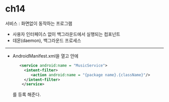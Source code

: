 # ch14 

 서비스 : 화면없이 동작하는 프로그램 
   - 사용자 인터페이스 없이 백그라운드에서 실행되는 컴포넌트 
   - 데몬(daemon), 백그라운드 프로세스 

--- 
 - AndroidManifest.xml을 열고 <application>안에 
   ```xml
      <service android:name = "MusicService">
        <intent-filter>
           <action android:name = "{package name}.{className}"/>
        </intent-filter>
       </service> 
   ```
   를 등록 해준다. 
